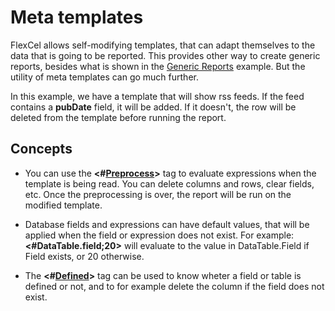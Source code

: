 # Meta templates

FlexCel allows self-modifying templates, that can adapt themselves to
the data that is going to be reported. This provides other way to create
generic reports, besides what is shown in the [Generic Reports](https://download.tmssoftware.com/flexcel/doc/vcl/samples/delphi/reports/generic-reports/index.html) example.
But the utility of meta templates can go much further.

In this example, we have a template that will show rss feeds. If the
feed contains a **pubDate** field, it will be added. If it doesn\'t, the
row will be deleted from the template before running the report.

## Concepts

- You can use the **\<\#[Preprocess](https://download.tmssoftware.com/flexcel/doc/vcl/guides/reports-tag-reference.html#preprocess)\>** tag to evaluate expressions
  when the template is being read. You can delete columns and rows,
  clear fields, etc. Once the preprocessing is over, the report will
  be run on the modified template.

- Database fields and expressions can have default values, that will
  be applied when the field or expression does not exist. For
  example: **\<\#DataTable.field;20\>** will evaluate to the value
  in DataTable.Field if Field exists, or 20 otherwise.

- The **\<\#[Defined](https://download.tmssoftware.com/flexcel/doc/vcl/guides/reports-tag-reference.html#defined)\>** tag can be used to know wheter a field or
  table is defined or not, and to for example delete the column if
  the field does not exist.
